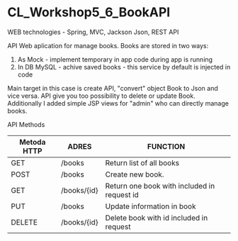 # CL_Workshop5_6_BookAPI
WEB technologies - Spring, MVC, Jackson Json, REST API 

API Web aplication for manage books. Books are stored in two ways:
1. As Mock - implement temporary in app code during app is running
2. In DB MySQL - achive saved books - this service by default is injected in code

Main target in this case is create API, "convert" object Book to Json and vice versa. API give you too possibility to delete or update Book.
Additionally I added simple JSP views for "admin" who can directly manage books.

API Methods

|Metoda HTTP 	|ADRES 	|FUNCTION|
|---|---|---|
GET 	|/books 	|Return list of all books 
POST 	|/books 	|Create new book.
GET 	|/books/{id} 	|Return one book with included in request id
PUT 	|/books 	|Update information in book
DELETE 	|/books/{id} 	|Delete book with id included in request
